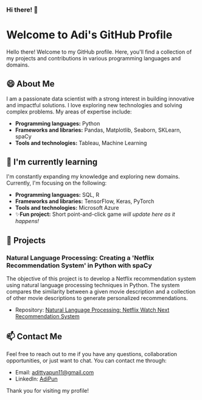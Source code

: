 ### Hi there! 👋
# Welcome to Adi's GitHub Profile

Hello there! Welcome to my GitHub profile. Here, you'll find a collection of my projects and contributions in various programming languages and domains.

## 😄 About Me

I am a passionate data scientist with a strong interest in building innovative and impactful solutions. I love exploring new technologies and solving complex problems. My areas of expertise include:

- **Programming languages:** Python
- **Frameworks and libraries:** Pandas, Matplotlib, Seaborn, SKLearn, spaCy
- **Tools and technologies:** Tableau, Machine Learning

## 🌱 I'm currently learning

I'm constantly expanding my knowledge and exploring new domains. Currently, I'm focusing on the following:

- **Programming languages:** SQL, R
- **Frameworks and libraries:** TensorFlow, Keras, PyTorch
- **Tools and technologies:** Microsoft Azure
- ✨**Fun project:** Short point-and-click game *will update here as it happens!*

## 🔭 Projects

### Natural Language Processing: Creating a 'Netflix Recommendation System' in Python with spaCy

The objective of this project is to develop a Netflix recommendation system using natural language processing techniques in Python. The system compares the similarity between a given movie description and a collection of other movie descriptions to generate personalized recommendations.

- Repository: [Natural Language Processing: Netflix Watch Next Recommendation System](https://github.com/AdiPun/finalCapstone)

## 📫 Contact Me

Feel free to reach out to me if you have any questions, collaboration opportunities, or just want to chat. You can contact me through:

- Email: [adittyapun11@gmail.com](adittyapun11@gmail.com)
- LinkedIn: [AdiPun](https://www.linkedin.com/in/adipun/)

Thank you for visiting my profile!

<!--
**AdiPun/AdiPun** is a  _special_ ✨ repository because its `README.md` (this file) appears on your GitHub profile.

Here are some ideas to get you started:

-  I’m currently working on ...
-  I’m currently learning ...
- 👯 I’m looking to collaborate on ...
- 🤔 I’m looking for help with ...
- 💬 Ask me about ...
-  How to reach me: ...
-  Pronouns: ...
- ⚡ Fun fact: ...
-->

